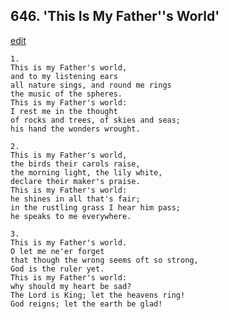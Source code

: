 
## 646.  'This Is My Father''s World'
[edit](https://docs.google.com/document/d/11BKEpF50AXnlNmHcUSEswb4ANBKgX89L/edit?mode=html)



    1.
    This is my Father's world,
    and to my listening ears
    all nature sings, and round me rings
    the music of the spheres.
    This is my Father's world:
    I rest me in the thought
    of rocks and trees, of skies and seas;
    his hand the wonders wrought.

    2.
    This is my Father's world,
    the birds their carols raise,
    the morning light, the lily white,
    declare their maker's praise.
    This is my Father's world:
    he shines in all that's fair;
    in the rustling grass I hear him pass;
    he speaks to me everywhere.

    3.
    This is my Father's world.
    O let me ne'er forget
    that though the wrong seems oft so strong,
    God is the ruler yet.
    This is my Father's world:
    why should my heart be sad?
    The Lord is King; let the heavens ring!
    God reigns; let the earth be glad!
